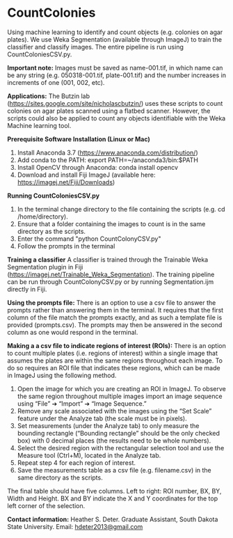 # CountColonies
Using machine learning to identify and count objects (e.g. colonies on agar plates). We use Weka Segmentation (available through ImageJ) to train the classifier and classify images. The entire pipeline is run using CountColoniesCSV.py.

**Important note:** Images must be saved as name-001.tif, in which name can be any string (e.g. 050318-001.tif, plate-001.tif) and the number increases in increments of one (001, 002, etc).

**Applications:**
The Butzin lab (https://sites.google.com/site/nicholascbutzin/) uses these scripts to count colonies on agar plates scanned using a flatbed scanner. However, the scripts could also be applied to count any objects identifiable with the Weka Machine learning tool. 

**Prerequisite Software Installation (Linux or Mac)**
1.	Install Anaconda 3.7 (https://www.anaconda.com/distribution/) 
2.	Add conda to the PATH: export PATH=~/anaconda3/bin:$PATH
3.	Install OpenCV through Anaconda: conda install opencv
4.	Download and install Fiji ImageJ (available here: https://imagej.net/Fiji/Downloads)

**Running CountColoniesCSV.py**
1. In the terminal change directory to the file containing the scripts (e.g. cd /home/directory).
2. Ensure that a folder containing the images to count is in the same directory as the scripts.
3. Enter the command "python CountColonyCSV.py"
4. Follow the prompts in the terminal

**Training a classifier**
A classifier is trained through the Trainable Weka Segmentation plugin in Fiji (https://imagej.net/Trainable_Weka_Segmentation). The training pipeline can be run through CountColonyCSV.py or by running Segmentation.ijm directly in Fiji. 

**Using the prompts file:**
There is an option to use a csv file to answer the prompts rather than answering them in the terminal. It requires that the first column of the file match the prompts exactly, and as such a template file is provided (prompts.csv). The prompts may then be answered in the second column as one would respond in the terminal.

**Making a a csv file to indicate regions of interest (ROIs):**
There is an option to count multiple plates (i.e. regions of interest) within a single image that assumes the plates are within the same regions throughout each image. To do so requires an ROI file that indicates these regions, which can be made in ImageJ using the following method.
1.	Open the image for which you are creating an ROI in ImageJ. To observe the same region throughout multiple images import an image sequence using “File” ➔ “Import” ➔ “Image Sequence.”
2.	Remove any scale associated with the images using the “Set Scale” feature under the Analyze tab (the scale must be in pixels).
3.	Set measurements (under the Analyze tab) to only measure the bounding rectangle (“Bounding rectangle” should be the only checked box) with 0 decimal places (the results need to be whole numbers). 
4.	Select the desired region with the rectangular selection tool and use the Measure tool (Ctrl+M), located in the Analyze tab.
5.	Repeat step 4 for each region of interest.
6.	Save the measurements table as a csv file (e.g. filename.csv) in the same directory as the scripts. 

The final table should have five columns. Left to right: ROI number, BX, BY, Width and Height. BX and BY indicate the X and Y  coordinates for the top left corner of the selection.

**Contact information:**
Heather S. Deter. Graduate Assistant, South Dakota State University. Email: hdeter2013@gmail.com


